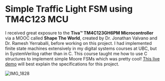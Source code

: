 Simple Traffic Light FSM using TM4C123 MCU
======

  I received great exposure to the **Tiva™ TM4C123GH6PM Microcontroller** via a MOOC called __Shape The World__, created by Dr. Jonathan Valvano and Dr. Ramesh Yerraballi, before working on this project. I had implemented finite state machines extensively in my digital systems courses at UBC, but in SystemVerilog rather than in C. This course taught me how to use C structures to implement simple Moore FSMs which was pretty cool! [This live demo](https://youtu.be/adBRNBYYqnk) will best explain the specifications for this project. 

![IMG_1828](https://user-images.githubusercontent.com/55927496/86650274-65f8ea00-bf97-11ea-9b69-7379260ebaf3.jpg)

